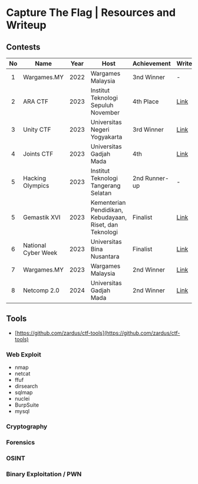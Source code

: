# Capture The Flag | Resources and Writeup

## Contests

| No | Name      | Year     | Host  | Achievement   | Writeups | Country |
| :---:   | --------  | :------: | -------- | ----- | ----- | :-----: |
| 1  | Wargames.MY | 2022 | Wargames Malaysia | 3nd Winner | - | 🇲🇾 |
| 2 | ARA CTF   | 2023     | Institut Teknologi Sepuluh November | 4th Place | [Link](Writeups/4th_ARACTF_2023.pdf) | 🇮🇩 |
| 3 | Unity CTF   | 2023   | Universitas Negeri Yogyakarta | 3rd Winner | [Link](Writeups/4th_Final_Joints_UGM.pdf) | 🇮🇩 |
| 4 | Joints CTF  | 2023   | Universitas Gadjah Mada       | 4th  | [Link](tes) | 🇮🇩 |
| 5 | Hacking Olympics | 2023 | Institut Teknologi Tangerang Selatan | 2nd Runner-up | - | 🇮🇩 | 
| 5 | Gemastik XVI| 2023   | Kementerian Pendidikan, Kebudayaan, Riset, dan Teknologi  | Finalist | [Link](tes) | 🇮🇩 |
| 6 | National Cyber Week | 2023 | Universitas Bina Nusantara | Finalist | [Link](tes) | 🇮🇩 |
| 7 | Wargames.MY | 2023   | Wargames Malaysia             | 2nd Winner | [Link](https://naufalardhani.medium.com/wargames-my-ctf-2023-web-writeup-83bc56862706) | 🇲🇾 |
| 8 | Netcomp 2.0 | 2024   | Universitas Gadjah Mada       | 2nd Winner | [Link](tes) |  🇮🇩 |


## Tools
- [https://github.com/zardus/ctf-tools](https://github.com/zardus/ctf-tools)

### Web Exploit
- nmap
- netcat
- ffuf
- dirsearch
- sqlmap
- nuclei
- BurpSuite
- mysql
### Cryptography
### Forensics
### OSINT
### Binary Exploitation / PWN
